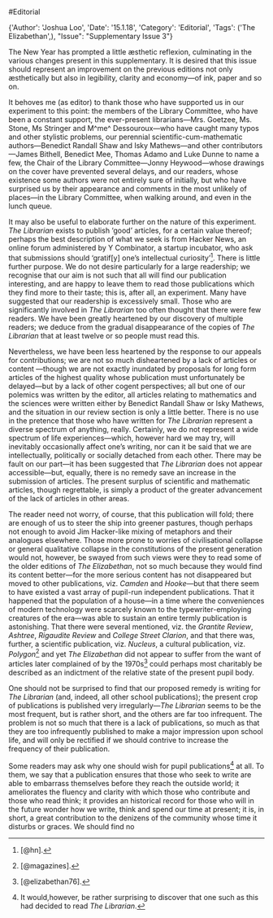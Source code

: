#Editorial

{'Author': 'Joshua Loo', 'Date': '15.1.18', 'Category': 'Editorial', 'Tags': ('The Elizabethan',), "Issue": "Supplementary Issue 3"}

The New Year has prompted a little æsthetic reflexion, culminating in
the various changes present in this supplementary. It is desired that
this issue should represent an improvement on the previous editions not
only æsthetically but also in legibility, clarity and economy—of ink,
paper and so on.

It behoves me (as editor) to thank those who have supported us in our
experiment to this point: the members of the Library Committee, who have
been a constant support, the ever-present librarians—Mrs. Goetzee, Ms.
Stone, Ms Stringer and M^me^ Dessouroux—who have caught many typos and
other stylistic problems, our perennial scientific-cum-mathematic
authors—Benedict Randall Shaw and Isky Mathews—and other
contributors—James Bithell, Benedict Mee, Thomas Adamo and Luke Dunne to
name a few, the Chair of the Library Committee—Jonny Heywood—whose
drawings on the cover have prevented several delays, and our readers,
whose existence some authors were not entirely sure of initially, but
who have surprised us by their appearance and comments in the most
unlikely of places—in the Library Committee, when walking around, and
even in the lunch queue.

It may also be useful to elaborate further on the nature of this
experiment. *The Librarian* exists to publish ‘good’ articles, for a
certain value thereof; perhaps the best description of what we seek is
from Hacker News, an online forum administered by Y Combinator, a
startup incubator, who ask that submissions should ‘gratif\[y\] one’s
intellectual curiosity’[^1]. There is little further purpose. We do not
desire particularly for a large readership; we recognise that our aim is
not such that all will find our publication interesting, and are happy
to leave them to read those publications which they find more to their
taste; this is, after all, an experiment. Many have suggested that our
readership is excessively small. Those who are significantly involved in
*The Librarian* too often thought that there were few readers. We have
been greatly heartened by our discovery of multiple readers; we deduce
from the gradual disappearance of the copies of *The Librarian* that at
least twelve or so people must read this.

Nevertheless, we have been less heartened by the response to our appeals
for contributions; we are not so much disheartened by a lack of articles
or content —though we are not exactly inundated by proposals for long
form articles of the highest quality whose publication must
unfortunately be delayed—but by a lack of other cogent perspectives; all
but one of our polemics was written by the editor, all articles relating
to mathematics and the sciences were written either by Benedict Randall
Shaw or Isky Mathews, and the situation in our review section is only a
little better. There is no use in the pretence that those who have
written for *The Librarian* represent a diverse spectrum of anything,
really. Certainly, we do not represent a wide spectrum of life
experiences—which, however hard we may try, will inevitably occasionally
affect one’s writing, nor can it be said that we are intellectually,
politically or socially detached from each other. There may be fault on
our part—it has been suggested that *The Librarian* does not appear
accessible—but, equally, there is no remedy save an increase in the
submission of articles. The present surplus of scientific and mathematic
articles, though regrettable, is simply a product of the greater
advancement of the lack of articles in other areas.

The reader need not worry, of course, that this publication will fold;
there are enough of us to steer the ship into greener pastures, though
perhaps not enough to avoid Jim Hacker-like mixing of metaphors and
their analogues elsewhere. Those more prone to worries of civilisational
collapse or general qualitative collapse in the constitutions of the
present generation would not, however, be swayed from such views were
they to read some of the older editions of *The Elizabethan*, not so
much because they would find its content better—for the more serious
content has not disappeared but moved to other publications, viz.
*Camden* and *Hooke*—but that there seem to have existed a vast array of
pupil-run independent publications. That it happened that the population
of a house—in a time where the conveniences of modern technology were
scarcely known to the typewriter-employing creatures of the era—was able
to sustain an entire termly publication is astonishing. That there were
several mentioned, viz. the *Grantite Review*, *Ashtree*, *Rigaudite
Review* and *College Street Clarion*, and that there was, further, a
scientific publication, viz. *Nucleus*, a cultural publication, viz.
*Polygon*[^2] and yet *The Elizabethan* did not appear to suffer from
the want of articles later complained of by the 1970s[^3] could perhaps
most charitably be described as an indictment of the relative state of
the present pupil body.

One should not be surprised to find that our proposed remedy is writing
for *The Librarian* (and, indeed, all other school publications); the
present crop of publications is published very irregularly—*The
Librarian* seems to be the most frequent, but is rather short, and the
others are far too infrequent. The problem is not so much that there is
a lack of publications, so much as that they are too infrequently
published to make a major impression upon school life, and will only be
rectified if we should contrive to increase the frequency of their
publication.

Some readers may ask why one should wish for pupil publications[^4] at
all. To them, we say that a publication ensures that those who seek to
write are able to embarrass themselves before they reach the outside
world; it ameliorates the fluency and clarity with which those who
contribute and those who read think; it provides an historical record
for those who will in the future wonder how we write, think and spend
our time at present; it is, in short, a great contribution to the
denizens of the community whose time it disturbs or graces. We should
find no

[^1]: [@hn].

[^2]: [@magazines].

[^3]: [@elizabethan76].

[^4]: It would,however, be rather surprising to discover that one such
    as this had decided to read *The Librarian*.
